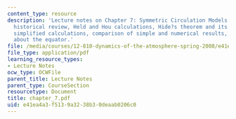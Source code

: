 ```yaml
---
content_type: resource
description: 'Lecture notes on Chapter 7: Symmetric Circulation Models. Topics include
  historical review, Held and Hou calculations, Hide?s theorem and its application,
  simplified calculations, comparison of simple and numerical results, and asymmetry
  about the equator.'
file: /media/courses/12-810-dynamics-of-the-atmosphere-spring-2008/e41ea4a3f5139a3238b30deaab0206c0_chapter_7.pdf
file_type: application/pdf
learning_resource_types:
- Lecture Notes
ocw_type: OCWFile
parent_title: Lecture Notes
parent_type: CourseSection
resourcetype: Document
title: chapter_7.pdf
uid: e41ea4a3-f513-9a32-38b3-0deaab0206c0
---
```

